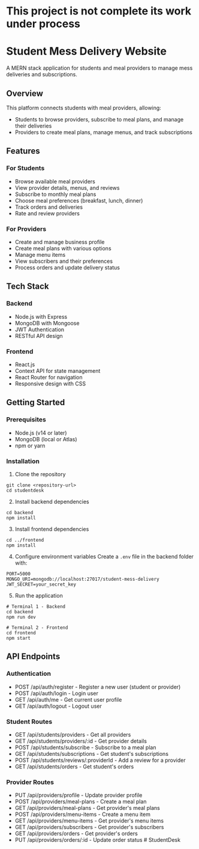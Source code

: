 # This project is not complete its work under process


# Student Mess Delivery Website

A MERN stack application for students and meal providers to manage mess deliveries and subscriptions.

## Overview

This platform connects students with meal providers, allowing:

- Students to browse providers, subscribe to meal plans, and manage their deliveries
- Providers to create meal plans, manage menus, and track subscriptions

## Features

### For Students
- Browse available meal providers
- View provider details, menus, and reviews
- Subscribe to monthly meal plans
- Choose meal preferences (breakfast, lunch, dinner)
- Track orders and deliveries
- Rate and review providers

### For Providers
- Create and manage business profile
- Create meal plans with various options
- Manage menu items
- View subscribers and their preferences
- Process orders and update delivery status

## Tech Stack

### Backend
- Node.js with Express
- MongoDB with Mongoose
- JWT Authentication
- RESTful API design

### Frontend
- React.js
- Context API for state management
- React Router for navigation
- Responsive design with CSS

## Getting Started

### Prerequisites
- Node.js (v14 or later)
- MongoDB (local or Atlas)
- npm or yarn

### Installation

1. Clone the repository
```
git clone <repository-url>
cd studentdesk
```

2. Install backend dependencies
```
cd backend
npm install
```

3. Install frontend dependencies
```
cd ../frontend
npm install
```

4. Configure environment variables
Create a `.env` file in the backend folder with:
```
PORT=5000
MONGO_URI=mongodb://localhost:27017/student-mess-delivery
JWT_SECRET=your_secret_key
```

5. Run the application
```
# Terminal 1 - Backend
cd backend
npm run dev

# Terminal 2 - Frontend
cd frontend
npm start
```

## API Endpoints

### Authentication
- POST /api/auth/register - Register a new user (student or provider)
- POST /api/auth/login - Login user
- GET /api/auth/me - Get current user profile
- GET /api/auth/logout - Logout user

### Student Routes
- GET /api/students/providers - Get all providers
- GET /api/students/providers/:id - Get provider details
- POST /api/students/subscribe - Subscribe to a meal plan
- GET /api/students/subscriptions - Get student's subscriptions
- POST /api/students/reviews/:providerId - Add a review for a provider
- GET /api/students/orders - Get student's orders

### Provider Routes
- PUT /api/providers/profile - Update provider profile
- POST /api/providers/meal-plans - Create a meal plan
- GET /api/providers/meal-plans - Get provider's meal plans
- POST /api/providers/menu-items - Create a menu item
- GET /api/providers/menu-items - Get provider's menu items
- GET /api/providers/subscribers - Get provider's subscribers
- GET /api/providers/orders - Get provider's orders
- PUT /api/providers/orders/:id - Update order status #   S t u d e n t D e s k  
 